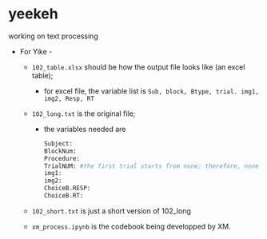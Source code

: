 # yeekeh
working on text processing

- For Yike - 
  - `102_table.xlsx` should be how the output file looks like (an excel table);

    - for excel file, the variable list is `Sub, block, Btype, trial. img1, img2, Resp, RT`

  - `102_long.txt` is the original file;

    - the variables needed are 

      ```python
      Subject:
      BlockNum: 
      Procedure: 
      TrialNUM: #the first trial starts from none; therefore, none in TrialNUM means trial = 1; all other number in TrialNUM needs to be "+1"ed (1=2, 2=3, etc. )
      img1:
      img2: 
      ChoiceB.RESP:
      ChoiceB.RT:
      ```

  - `102_short.txt` is just a short version of 102_long

  - `xm_process.ipynb` is the codebook being developped by XM. 